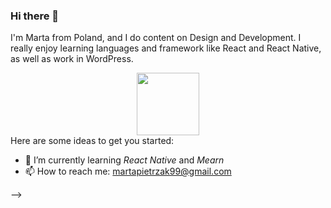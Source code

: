 ### Hi there 👋

I'm Marta from Poland, and I do content on Design and Development. I really enjoy learning languages and framework like React and React Native, as well as work in WordPress.

<div id="header" align="center">
  <img src="https://media.giphy.com/media/M9gbBd9nbDrOTu1Mqx/giphy.gif" width="100"/>
</div>
Here are some ideas to get you started:

- 🌱 I’m currently learning *React Native* and *Mearn*
- 📫 How to reach me: martapietrzak99@gmail.com

-->
